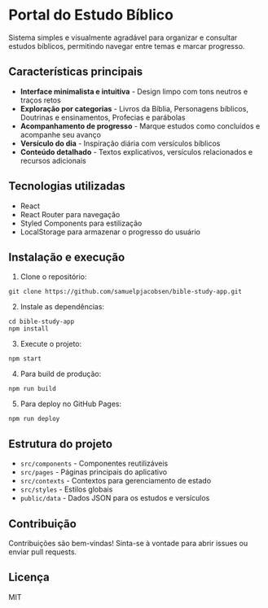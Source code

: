 # Portal do Estudo Bíblico

Sistema simples e visualmente agradável para organizar e consultar estudos bíblicos, permitindo navegar entre temas e marcar progresso.

## Características principais

- **Interface minimalista e intuitiva** - Design limpo com tons neutros e traços retos
- **Exploração por categorias** - Livros da Bíblia, Personagens bíblicos, Doutrinas e ensinamentos, Profecias e parábolas
- **Acompanhamento de progresso** - Marque estudos como concluídos e acompanhe seu avanço
- **Versículo do dia** - Inspiração diária com versículos bíblicos
- **Conteúdo detalhado** - Textos explicativos, versículos relacionados e recursos adicionais

## Tecnologias utilizadas

- React
- React Router para navegação
- Styled Components para estilização
- LocalStorage para armazenar o progresso do usuário

## Instalação e execução

1. Clone o repositório:
```
git clone https://github.com/samuelpjacobsen/bible-study-app.git
```

2. Instale as dependências:
```
cd bible-study-app
npm install
```

3. Execute o projeto:
```
npm start
```

4. Para build de produção:
```
npm run build
```

5. Para deploy no GitHub Pages:
```
npm run deploy
```

## Estrutura do projeto

- `src/components` - Componentes reutilizáveis
- `src/pages` - Páginas principais do aplicativo
- `src/contexts` - Contextos para gerenciamento de estado
- `src/styles` - Estilos globais
- `public/data` - Dados JSON para os estudos e versículos

## Contribuição

Contribuições são bem-vindas! Sinta-se à vontade para abrir issues ou enviar pull requests.

## Licença

MIT
